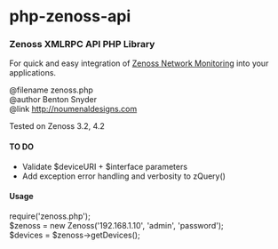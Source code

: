 php-zenoss-api
==========

<h3>Zenoss XMLRPC API PHP Library</h3>

<p>For quick and easy integration of <a href="http://www.zenoss.com" alt="Zenoss">Zenoss Network Monitoring</a> into your applications.</p>

<p>@filename zenoss.php<br />@author Benton Snyder<br />@link <a href="http://noumenaldesigns.com" alt="Noumenal Designs">http://noumenaldesigns.com</a></p>

<p>Tested on Zenoss 3.2, 4.2</p>

<h4>TO DO</h4>
<ul>
 <li>Validate $deviceURI + $interface parameters</li>
 <li>Add exception error handling and verbosity to zQuery()</li>
</ul>

<h4>Usage</h4>

 require('zenoss.php');<br />
 $zenoss = new Zenoss('192.168.1.10', 'admin', 'password');<br />
 $devices = $zenoss->getDevices();<br />
